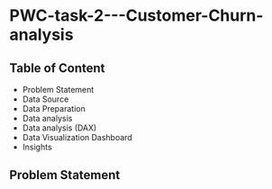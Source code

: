 # PWC-task-2---Customer-Churn-analysis

## **Table of Content**
- Problem Statement
- Data Source
- Data Preparation
- Data analysis 
- Data analysis (DAX)
- Data Visualization Dashboard
- Insights

## **Problem Statement**


